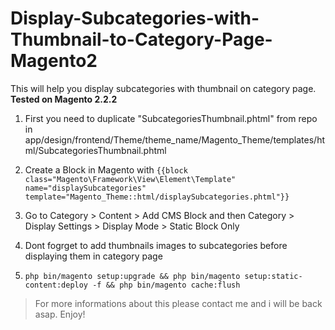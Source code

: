 # Display-Subcategories-with-Thumbnail-to-Category-Page-Magento2
This will help you display subcategories with thumbnail on category page. **Tested on Magento 2.2.2**


1. First you need to duplicate "SubcategoriesThumbnail.phtml" from repo in app/design/frontend/Theme/theme_name/Magento_Theme/templates/html/SubcategoriesThumbnail.phtml

2. Create a Block in Magento with 
`{{block class="Magento\Framework\View\Element\Template" name="displaySubcategories" template="Magento_Theme::html/displaySubcategories.phtml"}}`

3. Go to Category > Content > Add CMS Block and then Category > Display Settings > Display Mode > Static Block Only

4. Dont fogrget to add thumbnails images to subcategories before displaying them in category page

5. `php bin/magento setup:upgrade && php bin/magento setup:static-content:deploy -f && php bin/magento cache:flush`


> For more informations about this please contact me and i will be back asap. Enjoy!
   
